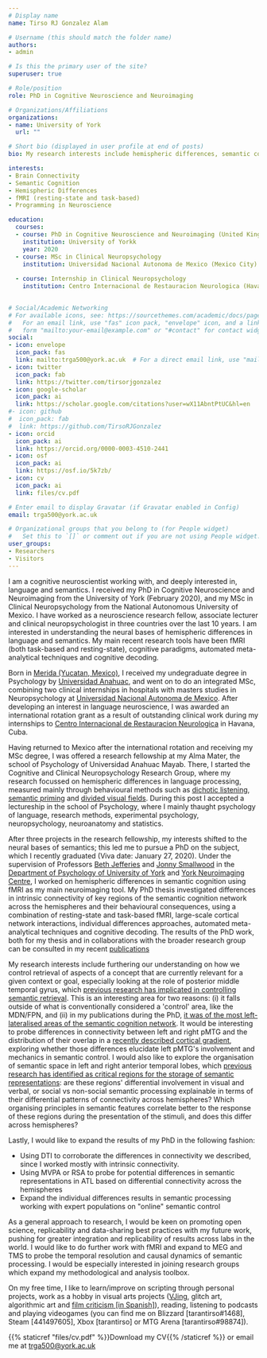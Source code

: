 ```yaml
---
# Display name
name: Tirso RJ Gonzalez Alam

# Username (this should match the folder name)
authors:
- admin

# Is this the primary user of the site?
superuser: true

# Role/position
role: PhD in Cognitive Neuroscience and Neuroimaging

# Organizations/Affiliations
organizations:
- name: University of York
  url: ""

# Short bio (displayed in user profile at end of posts)
bio: My research interests include hemispheric differences, semantic cognition, fMRI, machine learning and DTI.

interests:
- Brain Connectivity
- Semantic Cognition
- Hemispheric Differences
- fMRI (resting-state and task-based)
- Programming in Neuroscience

education:
  courses:
  - course: PhD in Cognitive Neuroscience and Neuroimaging (United Kingdom)
    institution: University of Yorkk
    year: 2020
  - course: MSc in Clinical Neuropsychology
    institution: Universidad Nacional Autonoma de Mexico (Mexico City)
    
  - course: Internship in Clinical Neuropsychology
    institution: Centro Internacional de Restauracion Neurologica (Havana, Cuba)
    

# Social/Academic Networking
# For available icons, see: https://sourcethemes.com/academic/docs/page-builder/#icons
#   For an email link, use "fas" icon pack, "envelope" icon, and a link in the
#   form "mailto:your-email@example.com" or "#contact" for contact widget.
social:
- icon: envelope
  icon_pack: fas
  link: mailto:trga500@york.ac.uk  # For a direct email link, use "mailto:test@example.org".
- icon: twitter
  icon_pack: fab
  link: https://twitter.com/tirsorjgonzalez
- icon: google-scholar
  icon_pack: ai
  link: https://scholar.google.com/citations?user=wX11AbntPtUC&hl=en
#- icon: github
#  icon_pack: fab
#  link: https://github.com/TirsoRJGonzalez
- icon: orcid
  icon_pack: ai
  link: https://orcid.org/0000-0003-4510-2441
- icon: osf
  icon_pack: ai
  link: https://osf.io/5k7zb/
- icon: cv
  icon_pack: ai
  link: files/cv.pdf

# Enter email to display Gravatar (if Gravatar enabled in Config)
email: trga500@york.ac.uk

# Organizational groups that you belong to (for People widget)
#   Set this to `[]` or comment out if you are not using People widget.
user_groups:
- Researchers
- Visitors
---
```


I am a cognitive neuroscientist working with, and deeply interested in, language and semantics. I received my PhD in Cognitive Neuroscience and Neuroimaging from the University of York (February 2020), and my MSc in Clinical Neuropsychology from the National Autonomous University of Mexico. I have worked as a neuroscience research fellow, associate lecturer and clinical neuropsychologist in three countries over the last 10 years. I am interested in understanding the neural bases of hemispheric differences in language and semantics. My main recent research tools have been fMRI (both task-based and resting-state), cognitive paradigms, automated meta-analytical techniques and cognitive decoding. 

Born in [Merida (Yucatan, Mexico)](https://en.wikipedia.org/wiki/M%C3%A9rida,_Yucat%C3%A1n), I received my undegraduate degree in Psychology by [Universidad Anahuac](https://www.anahuac.mx/), and went on to do an integrated MSc, combining two clinical internships in hospitals with masters studies in Neuropsychology at [Universidad Nacional Autonoma de Mexico](https://www.unam.mx/). After developing an interest in language neuroscience, I was awarded an international rotation grant as a result of outstanding clinical work during my internships to [Centro Internacional de Restauracion Neurologica](http://www.ciren.cu/) in Havana, Cuba. 

Having returned to Mexico after the international rotation and receiving my MSc degree, I was offered a research fellowship at my Alma Mater, the school of Psychology of Universidad Anahuac Mayab. There, I started the Cognitive and Clinical Neuropsychology Research Group, where my research focussed on hemispheric differences in language processing, measured mainly through behavioural methods such as [dichotic listening](http://dichoticlistening.com/dichotic-listening.html), [semantic priming](https://www.sciencedirect.com/topics/psychology/semantic-priming) and [divided visual fields](https://www.ncbi.nlm.nih.gov/pubmed/16754238). During this post I accepted a lectureship in the school of Psychology, where I mainly thaught psychology of language, research methods, experimental psychology, neuropsychology, neuroanatomy and statistics.

After three projects in the research fellowship, my interests shifted to the neural bases of semantics; this led me to pursue a PhD on the subject, which I recently graduated (Viva date: January 27, 2020). Under the supervision of Professors [Beth Jefferies](https://www.york.ac.uk/psychology/staff/academicstaff/ej514/) and [Jonny Smallwood](https://www.york.ac.uk/psychology/staff/academicstaff/jonathan_smallwood/) in the [Department of Psychology of University of York](https://www.york.ac.uk/psychology/) and [York Neuroimaging Centre](https://www.ynic.york.ac.uk/), I worked on hemispheric differences in semantic cognition using fMRI as my main neuroimaging tool. My PhD thesis investigated differences in intrinsic connectivity of key regions of the semantic cognition network across the hemispheres and their behavioural consequences, using a combination of resting-state and task-based fMRI, large-scale cortical network interactions, individual differences approaches, automated meta-analytical techniques and cognitive decoding. The results of the PhD work, both for my thesis and in collaborations with the broader research group can be consulted in my recent [publications](https://scholar.google.com/citations?user=wX11AbntPtUC&hl=en)

My research interests include furthering our understanding on how we control retrieval of aspects of a concept that are currently relevant for a given context or goal, especially looking at the role of posterior middle temporal gyrus, which [previous research has implicated in controlling semantic retrieval](https://www.sciencedirect.com/science/article/pii/S1053811916301719). This is an interesting area for two reasons: (i) it falls outside of what is conventionally considered a 'control' area, like the MDN/FPN, and (ii) in my publications during the PhD, [it was of the most left-lateralised areas of the semantic cognition network](https://www.sciencedirect.com/science/article/abs/pii/S1053811919306809). It would be interesting to probe differences in connectivity between left and right pMTG and the distribution of their overlap in a [recently described cortical gradient](https://www.pnas.org/content/113/44/12574), exploring whether those differences elucidate left pMTG's involvement and mechanics in semantic control. I would also like to explore the organisation of semantic space in left and right anterior temporal lobes, which [previous research has identified as critical regions for the storage of semantic representations](https://academic.oup.com/cercor/article/25/11/4374/2367144): are these regions' differential involvement in visual and verbal, or social vs non-social semantic processing explainable in terms of their differential patterns of connectivity across hemispheres? Which organising principles in semantic features correlate better to the response of these regions during the presentation of the stimuli, and does this differ across hemispheres? 

Lastly, I would like to expand the results of my PhD in the following fashion:

* Using DTI to corroborate the differences in connectivity we described, since I worked mostly with intrinsic connectivity.
* Using MVPA or RSA to probe for potential differences in semantic representations in ATL based on differential connectivity across the hemispheres
* Expand the individual differences results in semantic processing working with expert populations on "online" semantic control

As a general approach to research, I would be keen on promoting open science, replicability and data-sharing best practices with my future work, pushing for greater integration and replicability of results across labs in the world. I would like to do further work with fMRI and expand to MEG and TMS to probe the temporal resolution and causal dynamics of semantic processing. I would be especially interested in joining research groups which expand my methodological and analysis toolbox.

On my free time, I like to learn/improve on scripting through personal projects, work as a hobby in visual arts projects ([VJing](https://liveperformersmeeting.net/editions/2018-rome/artists/ccs/), glitch art, algorithmic art and [film criticism [in Spanish]](https://en.yelp.be/biz/la-esquina-del-goya-m%C3%A9rida)), reading, listening to podcasts and playing videogames (you can find me on Blizzard [tarantirso#1468], Steam [441497605], Xbox [tarantirso] or MTG Arena [tarantirso#98874]).

{{% staticref "files/cv.pdf" %}}Download my CV{{% /staticref %}} or email me at [trga500@york.ac.uk](mailto:trga500@york.ac.uk)
